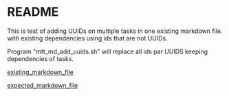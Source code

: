 # README

This is test of adding UUIDs on multiple tasks in one existing markdown file.
with existing dependencies using ids that are not UUIDs.

Program "mtt_md_add_uuids.sh" will replace all ids par UUIDS keeping dependencies of tasks.

[existing_markdown_file](tests/test_add_uuids_4_dependencies_single_file/existing_markdown_file.md)

[expected_markdown_file](tests/test_add_uuids_4_dependencies_single_file/expected_markdown_file.md)
